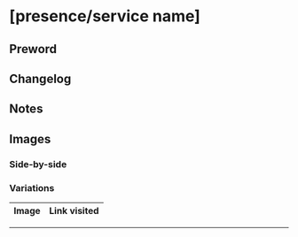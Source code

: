 # [presence/service name]

## Preword

## Changelog

## Notes

## Images

### Side-by-side

### Variations

| Image | Link visited |
| ----- | ------------ |

---